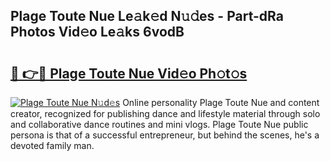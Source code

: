 ## Plage Toute Nue Le𝚊k𝚎d N𝚞𝚍es - Part-dRa Photos Vid𝚎o Le𝚊ks 6vodB

# <h2><a href="http://fb5gc7.evod.top/?m=Plage+Toute+Nue">🔗 👉🔴 Plage Toute Nue Vid𝚎o Ph𝚘t𝚘s</a></h2>

[![Plage Toute Nue N𝚞d𝚎s](https://i.imgur.com/8V9OHl7.gif)](http://fb5gc7.evod.top/?m=Plage+Toute+Nue)
Online personality Plage Toute Nue and content creator, recognized for publishing dance and lifestyle material through solo and collaborative dance routines and mini vlogs. Plage Toute Nue public persona is that of a successful entrepreneur, but behind the scenes, he's a devoted family man. 
